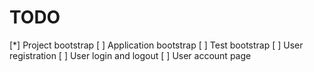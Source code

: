 # TODO

[*] Project bootstrap
[ ] Application bootstrap
[ ] Test bootstrap
[ ] User registration
[ ] User login and logout
[ ] User account page
